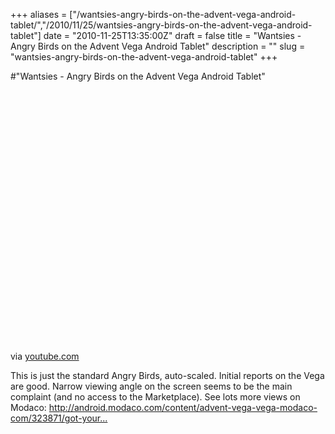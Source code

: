 +++
aliases = ["/wantsies-angry-birds-on-the-advent-vega-android-tablet/","/2010/11/25/wantsies-angry-birds-on-the-advent-vega-android-tablet"]
date = "2010-11-25T13:35:00Z"
draft = false
title = "Wantsies - Angry Birds on the Advent Vega Android Tablet"
description = ""
slug = "wantsies-angry-birds-on-the-advent-vega-android-tablet"
+++

#"Wantsies - Angry Birds on the Advent Vega Android Tablet"


 <div class="posterous_bookmarklet_entry">
 <object height="417" width="500"><param name="movie" value="http://www.youtube.com/v/iIun8hbjQAw&hl=en&fs=1" /><param name="wmode" value="window" /><param name="allowFullScreen" value="true" /><param name="allowscriptaccess" value="always" /><embed allowfullscreen="true" src="http://www.youtube.com/v/iIun8hbjQAw&hl=en&fs=1" wmode="window" allowscriptaccess="always" type="application/x-shockwave-flash" height="417" width="500"></embed></object>

<div class="posterous_quote_citation">via <a href="http://www.youtube.com/watch?v=iIun8hbjQAw">youtube.com</a></div>
 <p>This is just the standard Angry Birds, auto-scaled. Initial reports on the Vega are good. Narrow viewing angle on the screen seems to be the main complaint (and no access to the Marketplace). See lots more views on Modaco: <a href="http://android.modaco.com/content/advent-vega-vega-modaco-com/323871/got-your-vega-share-your-thoughts/">http://android.modaco.com/content/advent-vega-vega-modaco-com/323871/got-your...</a></p></div>
 